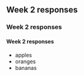 ## Week 2 responses

### Week 2 responses

#### Week 2 responses

- apples  
- oranges  
- bananas

  
